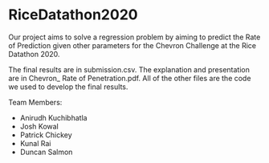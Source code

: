 # RiceDatathon2020

Our project aims to solve a regression problem by aiming to predict the Rate of Prediction given other parameters for the Chevron Challenge at the Rice Datathon 2020. 

The final results are in submission.csv. The explanation and presentation are in Chevron_ Rate of Penetration.pdf. All of the other files are the code we used to develop the final results.


Team Members:
  * Anirudh Kuchibhatla
  * Josh Kowal 
  * Patrick Chickey
  * Kunal Rai
  * Duncan Salmon
